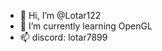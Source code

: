 - 👋 Hi, I’m @Lotar122
- 🌱 I’m currently learning OpenGL
- 📫 discord: lotar7899

<!---
Lotar122/Lotar122 is a ✨ special ✨ repository because its `README.md` (this file) appears on your GitHub profile.
You can click the Preview link to take a look at your changes.
--->
